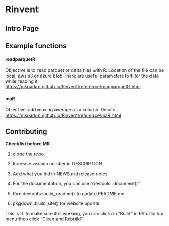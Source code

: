 
<!-- README.md is generated from README.Rmd. Please edit README.Rmd file -->

# Rinvent

## Intro Page

## Example functions

#### readparquetR

Objective is to read parquet or delta files with R. Location of the file
can be local, aws s3 or azure blob There are useful parameters to filter
the data while reading it
<https://mkparkin.github.io/Rinvent/reference/readparquetR.html>

#### maR

Objective: add moving average as a column. Details
<https://mkparkin.github.io/Rinvent/reference/maR.html>

## Contributing

**Checklist before MR**

1.  clone the repo

2.  Increase version number in DESCRIPTION

3.  Add what you did in NEWS.md release notes

4.  For the documentation, you can use “devtools::document()”

5.  Run devtools::build_readme() to update README.md

6.  pkgdown::build_site() for website update

This is it. to make sure it is working, you can click on “Build” in
RStudio top menu then click “Clean and Rebuild”
